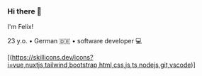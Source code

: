 ### Hi there 👋

I'm Felix!

23 y.o. • German 🇩🇪 • software developer 💻

[(https://skillicons.dev/icons?i=vue,nuxtjs,tailwind,bootstrap,html,css,js,ts,nodejs,git,vscode)]

<!--
**Legiarrd/Legiarrd** is a ✨ _special_ ✨ repository because its `README.md` (this file) appears on your GitHub profile.

Here are some ideas to get you started:

- 🔭 I’m currently working on ...
- 🌱 I’m currently learning ...
- 👯 I’m looking to collaborate on ...
- 🤔 I’m looking for help with ...
- 💬 Ask me about ...
- 📫 How to reach me: ...
- 😄 Pronouns: ...
- ⚡ Fun fact: ...
-->
